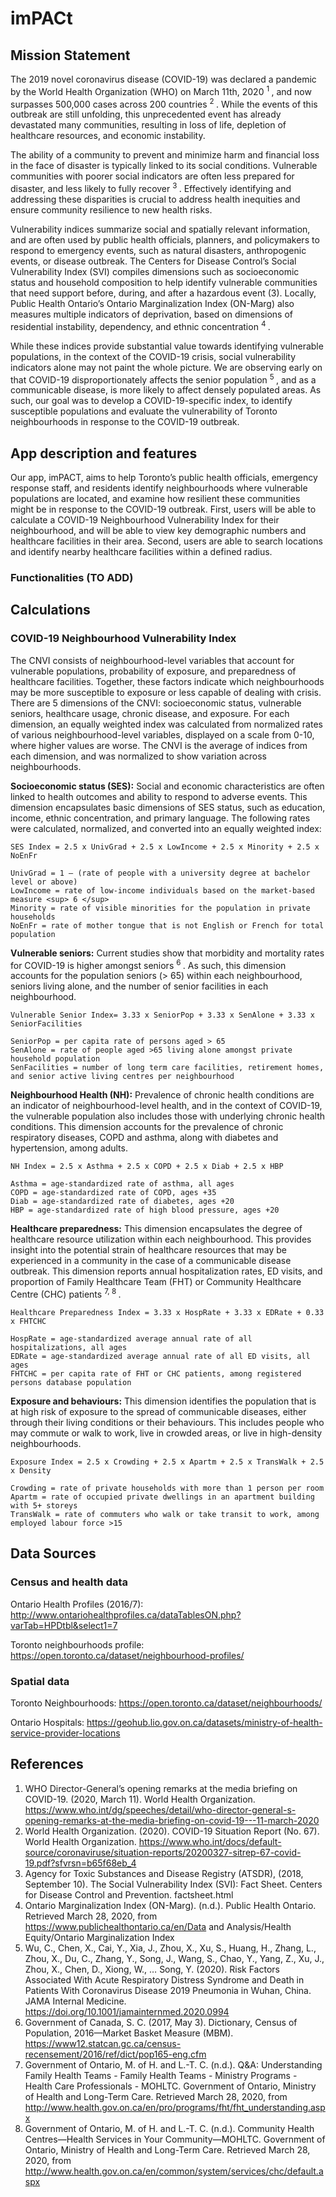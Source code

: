 # imPACt
## Mission Statement
 
The 2019 novel coronavirus disease (COVID-19) was declared a pandemic by the World Health Organization (WHO) on March 11th, 2020 <sup> 1 </sup>, and now surpasses 500,000 cases across 200 countries <sup> 2 </sup> . While the events of this outbreak are still unfolding, this unprecedented event has already devastated many communities, resulting in loss of life, depletion of healthcare resources, and economic instability.
 
The ability of a community to prevent and minimize harm and financial loss in the face of disaster is typically linked to its social conditions. Vulnerable communities with poorer social indicators are often less prepared for disaster, and less likely to fully recover <sup> 3 </sup>. Effectively identifying and addressing these disparities is crucial to address health inequities and ensure community resilience to new health risks.
 
Vulnerability indices summarize social and spatially relevant information, and are often used by public health officials, planners, and policymakers to respond to emergency events, such as natural disasters, anthropogenic events, or disease outbreak. The Centers for Disease Control’s Social Vulnerability Index (SVI) compiles dimensions such as socioeconomic status and household composition to help identify vulnerable communities that need support before, during, and after a hazardous event (3). Locally, Public Health Ontario’s Ontario Marginalization Index (ON-Marg) also measures multiple indicators of deprivation, based on dimensions of residential instability, dependency, and ethnic concentration <sup> 4 </sup>.
 
While these indices provide substantial value towards identifying vulnerable populations, in the context of the COVID-19 crisis, social vulnerability indicators alone may not paint the whole picture. We are observing early on that COVID-19 disproportionately affects the senior population <sup> 5 </sup>, and as a communicable disease, is more likely to affect densely populated areas. As such, our goal was to develop a COVID-19-specific index, to identify susceptible populations and evaluate the vulnerability of Toronto neighbourhoods in response to the COVID-19 outbreak.
 
 
## App description and features
 
Our app, imPACT, aims to help Toronto’s public health officials, emergency response staff, and residents identify neighbourhoods where vulnerable populations are located, and examine how resilient these communities might be in response to the COVID-19 outbreak. First, users will be able to calculate a COVID-19 Neighbourhood Vulnerability Index for their neighbourhood, and will be able to view key demographic numbers and healthcare facilities in their area. Second, users are able to search locations and identify nearby healthcare facilities within a defined radius.

### Functionalities (TO ADD)

 
## Calculations
### COVID-19 Neighbourhood Vulnerability Index
 
The CNVI consists of neighbourhood-level variables that account for vulnerable populations, probability of exposure, and preparedness of healthcare facilities. Together, these factors indicate which neighbourhoods may be more susceptible to exposure or less capable of dealing with crisis. There are 5 dimensions of the CNVI: socioeconomic status, vulnerable seniors, healthcare usage, chronic disease, and exposure. For each dimension, an equally weighted index was calculated from normalized rates of various neighbourhood-level variables, displayed on a scale from 0-10, where higher values are worse. The CNVI is the average of indices from each dimension, and was normalized to show variation across neighbourhoods.
 
**Socioeconomic status (SES):** Social and economic characteristics are often linked to health outcomes and ability to respond to adverse events. This dimension encapsulates basic dimensions of SES status, such as education, income, ethnic concentration, and primary language. The following rates were calculated, normalized, and converted into an equally weighted index:
 
`SES Index = 2.5 x UnivGrad + 2.5 x LowIncome + 2.5 x Minority + 2.5 x NoEnFr`
 
    UnivGrad = 1 – (rate of people with a university degree at bachelor level or above)
    LowIncome = rate of low-income individuals based on the market-based measure <sup> 6 </sup>
    Minority = rate of visible minorities for the population in private households
    NoEnFr = rate of mother tongue that is not English or French for total population

 
**Vulnerable seniors:** Current studies show that morbidity and mortality rates for COVID-19 is higher amongst seniors <sup> 6 </sup>. As such, this dimension accounts for the population seniors (> 65) within each neighbourhood, seniors living alone, and the number of senior facilities in each neighbourhood.
 
`Vulnerable Senior Index= 3.33 x SeniorPop + 3.33 x SenAlone + 3.33 x SeniorFacilities`
 
    SeniorPop = per capita rate of persons aged > 65
    SenAlone = rate of people aged >65 living alone amongst private household population
    SenFacilities = number of long term care facilities, retirement homes, and senior active living centres per neighbourhood
 
 
**Neighbourhood Health (NH):** Prevalence of chronic health conditions are an indicator of neighbourhood-level health, and in the context of COVID-19, the vulnerable population also includes those with underlying chronic health conditions.  This dimension accounts for the prevalence of chronic respiratory diseases, COPD and asthma, along with diabetes and hypertension, among adults.
 
`NH Index = 2.5 x Asthma + 2.5 x COPD + 2.5 x Diab + 2.5 x HBP`
 
    Asthma = age-standardized rate of asthma, all ages
    COPD = age-standardized rate of COPD, ages +35
    Diab = age-standardized rate of diabetes, ages +20
    HBP = age-standardized rate of high blood pressure, ages +20
 
**Healthcare preparedness:** This dimension encapsulates the degree of healthcare resource utilization within each neighbourhood. This provides insight into the potential strain of healthcare resources that may be experienced in a community in the case of a communicable disease outbreak. This dimension reports annual hospitalization rates, ED visits, and proportion of Family Healthcare Team (FHT) or Community Healthcare Centre (CHC) patients <sup> 7, 8 </sup>.
 
`Healthcare Preparedness Index = 3.33 x HospRate + 3.33 x EDRate + 0.33 x FHTCHC`
 
    HospRate = age-standardized average annual rate of all hospitalizations, all ages
    EDRate = age-standardized average annual rate of all ED visits, all ages               
    FHTCHC = per capita rate of FHT or CHC patients, among registered persons database population
 
 
**Exposure and behaviours:** This dimension identifies the population that is at high risk of exposure to the spread of communicable diseases, either through their living conditions or their behaviours. This includes people who may commute or walk to work, live in crowded areas, or live in high-density neighbourhoods.
 
`Exposure Index = 2.5 x Crowding + 2.5 x Apartm + 2.5 x TransWalk + 2.5 x Density`
 
    Crowding = rate of private households with more than 1 person per room
    Apartm = rate of occupied private dwellings in an apartment building with 5+ storeys
    TransWalk = rate of commuters who walk or take transit to work, among employed labour force >15
 
## Data Sources
### Census and health data
Ontario Health Profiles (2016/7): http://www.ontariohealthprofiles.ca/dataTablesON.php?varTab=HPDtbl&select1=7

Toronto neighbourhoods profile: 
https://open.toronto.ca/dataset/neighbourhood-profiles/  
 
### Spatial data
Toronto Neighbourhoods: https://open.toronto.ca/dataset/neighbourhoods/

Ontario Hospitals: https://geohub.lio.gov.on.ca/datasets/ministry-of-health-service-provider-locations
 
## References
 
1. WHO Director-General’s opening remarks at the media briefing on COVID-19. (2020, March 11). World Health Organization. https://www.who.int/dg/speeches/detail/who-director-general-s-opening-remarks-at-the-media-briefing-on-covid-19---11-march-2020
2. World Health Organization. (2020). COVID-19 Situation Report (No. 67). World Health Organization. https://www.who.int/docs/default-source/coronaviruse/situation-reports/20200327-sitrep-67-covid-19.pdf?sfvrsn=b65f68eb_4
3. Agency for Toxic Substances and Disease Registry (ATSDR), (2018, September 10). The Social Vulnerability Index (SVI): Fact Sheet. Centers for Disease Control and Prevention. factsheet.html
4. Ontario Marginalization Index (ON-Marg). (n.d.). Public Health Ontario. Retrieved March 28, 2020, from https://www.publichealthontario.ca/en/Data and Analysis/Health Equity/Ontario Marginalization Index
5. Wu, C., Chen, X., Cai, Y., Xia, J., Zhou, X., Xu, S., Huang, H., Zhang, L., Zhou, X., Du, C., Zhang, Y., Song, J., Wang, S., Chao, Y., Yang, Z., Xu, J., Zhou, X., Chen, D., Xiong, W., … Song, Y. (2020). Risk Factors Associated With Acute Respiratory Distress Syndrome and Death in Patients With Coronavirus Disease 2019 Pneumonia in Wuhan, China. JAMA Internal Medicine. https://doi.org/10.1001/jamainternmed.2020.0994
6. Government of Canada, S. C. (2017, May 3). Dictionary, Census of Population, 2016—Market Basket Measure (MBM). https://www12.statcan.gc.ca/census-recensement/2016/ref/dict/pop165-eng.cfm
7. Government of Ontario, M. of H. and L.-T. C. (n.d.). Q&A: Understanding Family Health Teams - Family Health Teams - Ministry Programs - Health Care Professionals - MOHLTC. Government of Ontario, Ministry of Health and Long-Term Care. Retrieved March 28, 2020, from http://www.health.gov.on.ca/en/pro/programs/fht/fht_understanding.aspx
8. Government of Ontario, M. of H. and L.-T. C. (n.d.). Community Health Centres—Health Services in Your Community—MOHLTC. Government of Ontario, Ministry of Health and Long-Term Care. Retrieved March 28, 2020, from http://www.health.gov.on.ca/en/common/system/services/chc/default.aspx
 
 
